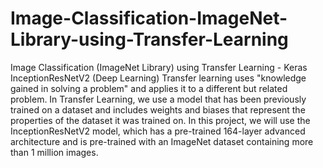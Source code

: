 # Image-Classification-ImageNet-Library-using-Transfer-Learning
 Image Classification (ImageNet Library) using Transfer Learning - Keras InceptionResNetV2 (Deep Learning)
Transfer learning uses "knowledge gained in solving a problem" and applies it to a different but related problem. In Transfer Learning, we use a model that has been previously trained on a dataset and includes weights and biases that represent the properties of the dataset it was trained on. In this project, we will use the InceptionResNetV2 model, which has a pre-trained 164-layer advanced architecture and is pre-trained with an ImageNet dataset containing more than 1 million images.

